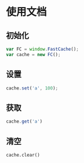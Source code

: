 # 使用文档

## 初始化

```js
var FC = window.FastCache();
var cache = new FC();
```

## 设置
```js
cache.set('a', 100);
```

## 获取
```js
cache.get('a')
```

## 清空
```
cache.clear()
```


